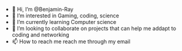 - 👋 Hi, I’m @Benjamin-Ray
- 👀 I’m interested in Gaming, coding, science
- 🌱 I’m currently learning Computer science
- 💞️ I’m looking to collaborate on  projects that can help me addapt to coding and networking
- 📫 How to reach me reach me through my email

<!---
Benjamin-Ray/Benjamin-Ray is a ✨ special ✨ repository because its `README.md` (this file) appears on your GitHub profile.
You can click the Preview link to take a look at your changes.
--->
